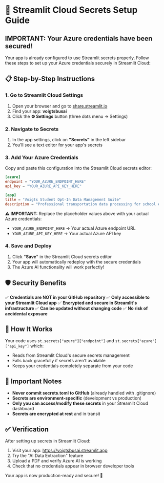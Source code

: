 # 🔐 Streamlit Cloud Secrets Setup Guide

## IMPORTANT: Your Azure credentials have been secured!

Your app is already configured to use Streamlit secrets properly. Follow these steps to set up your Azure credentials securely in Streamlit Cloud:

## 📋 Step-by-Step Instructions

### 1. Go to Streamlit Cloud Settings
1. Open your browser and go to [share.streamlit.io](https://share.streamlit.io)
2. Find your app: **voigtsbusai**
3. Click the **⚙️ Settings** button (three dots menu → Settings)

### 2. Navigate to Secrets
1. In the app settings, click on **"Secrets"** in the left sidebar
2. You'll see a text editor for your app's secrets

### 3. Add Your Azure Credentials
Copy and paste this configuration into the Streamlit Cloud secrets editor:

```toml
[azure]
endpoint = "YOUR_AZURE_ENDPOINT_HERE"
api_key = "YOUR_AZURE_API_KEY_HERE"

[app]
title = "Voigts Student Opt-In Data Management Suite"
description = "Professional transportation data processing for school districts"
```

**⚠️ IMPORTANT:** Replace the placeholder values above with your actual Azure credentials:
- `YOUR_AZURE_ENDPOINT_HERE` → Your actual Azure endpoint URL
- `YOUR_AZURE_API_KEY_HERE` → Your actual Azure API key

### 4. Save and Deploy
1. Click **"Save"** in the Streamlit Cloud secrets editor
2. Your app will automatically redeploy with the secure credentials
3. The Azure AI functionality will work perfectly!

## 🛡️ Security Benefits

✅ **Credentials are NOT in your GitHub repository**
✅ **Only accessible to your Streamlit Cloud app**
✅ **Encrypted and secure in Streamlit's infrastructure**
✅ **Can be updated without changing code**
✅ **No risk of accidental exposure**

## 🔧 How It Works

Your code uses `st.secrets["azure"]["endpoint"]` and `st.secrets["azure"]["api_key"]` which:
- Reads from Streamlit Cloud's secure secrets management
- Falls back gracefully if secrets aren't available
- Keeps your credentials completely separate from your code

## 📝 Important Notes

- **Never commit secrets.toml to GitHub** (already handled with .gitignore)
- **Secrets are environment-specific** (development vs production)
- **Only you can access/modify these secrets** in your Streamlit Cloud dashboard
- **Secrets are encrypted at rest** and in transit

## ✅ Verification

After setting up secrets in Streamlit Cloud:
1. Visit your app: https://voigtsbusai.streamlit.app
2. Try the "AI Data Extraction" feature
3. Upload a PDF and verify Azure AI is working
4. Check that no credentials appear in browser developer tools

Your app is now production-ready and secure! 🎉
